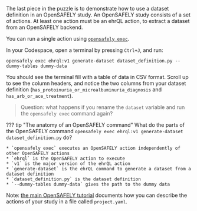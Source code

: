 The last piece in the puzzle is to demonstrate how to use a dataset definition in an OpenSAFELY study.
An OpenSAFELY study consists of a set of actions.
At least one action must be an ehrQL action, to extract a dataset from an OpenSAFELY backend.

You can run a single action using [`opensafely exec`][1].

In your Codespace, open a terminal by pressing `Ctrl+J`, and run:

```
opensafely exec ehrql:v1 generate-dataset dataset_definition.py --dummy-tables dummy-data
```

You should see the terminal fill with a table of data in CSV format.
Scroll up to see the column headers, and notice the two columns from your dataset definition (`has_protoinuria_or_microalbuminuria_diagnosis` and `has_arb_or_ace_treatment`).

> Question: what happens if you rename the `dataset` variable and run the `opensafely exec` command again?

??? tip "The anatomy of an OpenSAFELY command"
    What do the parts of the OpenSAFELY command
    `opensafely exec ehrql:v1 generate-dataset dataset_definition.py`
    do?

    * `opensafely exec` executes an OpenSAFELY action independently of other OpenSAFELY actions
    * `ehrql` is the OpenSAFELY action to execute
    * `v1` is the major version of the ehrQL action
    * `generate-dataset` is the ehrQL command to generate a dataset from a dataset definition
    * `dataset_definition.py` is the dataset definition
    * `--dummy-tables dummy-data` gives the path to the dummy data

Note: [the main OpenSAFELY tutorial][2] documents how you can describe the actions of your study in a file called `project.yaml`.

[1]: https://docs.opensafely.org/opensafely-cli/#exec-interactive-development
[2]: https://docs.opensafely.org/getting-started/tutorial/run-the-project-pipeline/
